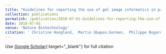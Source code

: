 ```yaml
---
title: "Guidelines for reporting the use of gel image informatics in proteomics"
collection: publications
permalink: /publication/2010-07-01-Guidelines-for-reporting-the-use-of-gel-image-informatics-in-proteomics
date: 2010-07-01
venue: 'Nature Biotechnology'
citation: ' Christine Hoogland,  Martin O&apos;Gorman,  Philippe Bogard,  Frank Gibson,  Matthias Berth,  Simon Cockell,  Andreas Ekefjärd,  Ola Forsstrom-Olsson,  Anna Kapferer,  Mattias Nilsson,  Salvador Martínez-Bartolomé,  Juan Albar,  Sira Echevarría-Zomeño,  Montserrat Martínez-Gomariz,  Johann Joets,  Pierre-Alain Binz,  Chris Taylor,  Andrew Dowsey,  Andrew Jones, &quot;Guidelines for reporting the use of gel image informatics in proteomics.&quot; Nature Biotechnology, 2010.'
---
```

Use [Google Scholar](https://scholar.google.com/scholar?q=Guidelines+for+reporting+the+use+of+gel+image+informatics+in+proteomics){:target="_blank"} for full citation